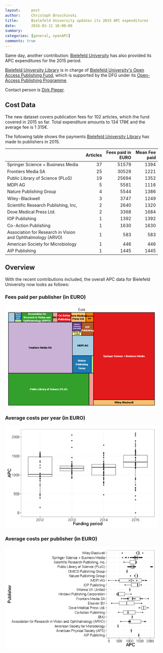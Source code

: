 ```yaml
---
layout:     post
author:     Christoph Broschinski
title:      Bielefeld University updates its 2015 APC expenditures
date:       2016-02-11 10:00:00
summary:    
categories: [general, openAPC]
comments: true
---
```





Same day, another contribution: [Bielefeld University](https://www.uni-bielefeld.de) has also provided its APC expenditures for the 2015 period.

[Bielefeld University Library](http://www.ub.uni-bielefeld.de/english/) is in charge of [Bielefeld University's Open Access Publishing Fund](http://oa.uni-bielefeld.de/en/publikationsfonds.html), which is supported by the DFG under its [Open-Access Publishing Programme](http://www.dfg.de/en/research_funding/programmes/infrastructure/lis/funding_opportunities/open_access_publishing/index.html).

Contact person is [Dirk Pieper](<mailto:oa.ub@uni-bielefeld.de>).

## Cost Data



The new dataset covers publication fees for 102 articles, which the fund covered in 2015 so far. Total expenditure amounts to 134 178€ and the average fee is 1 315€.

The following table shows the payments [Bielefeld University Library](http://www.ub.uni-bielefeld.de/english/) has made to publishers in 2015.


|                                                            | Articles| Fees paid in EURO| Mean Fee paid|
|:-----------------------------------------------------------|--------:|-----------------:|-------------:|
|Springer Science + Business Media                           |       37|             51579|          1394|
|Frontiers Media SA                                          |       25|             30529|          1221|
|Public Library of Science (PLoS)                            |       19|             25694|          1352|
|MDPI AG                                                     |        5|              5581|          1116|
|Nature Publishing Group                                     |        4|              5544|          1386|
|Wiley-Blackwell                                             |        3|              3747|          1249|
|Scientific Research Publishing, Inc,                        |        2|              2640|          1320|
|Dove Medical Press Ltd.                                     |        2|              3368|          1684|
|IOP Publishing                                              |        1|              1392|          1392|
|Co-Action Publishing                                        |        1|              1630|          1630|
|Association for Research in Vision and Ophthalmology (ARVO) |        1|               583|           583|
|American Society for Microbiology                           |        1|               446|           446|
|AIP Publishing                                              |        1|              1445|          1445|

## Overview

With the recent contributions included, the overall APC data for Bielefeld University now looks as follows: 

### Fees paid per publisher (in EURO)

![plot of chunk tree_bielefeld-2016-02-11](/figure/tree_bielefeld-2016-02-11-1.png) 

###  Average costs per year (in EURO)

![plot of chunk box_bielefeld_year-2016-02-11](/figure/box_bielefeld_year-2016-02-11-1.png) 

###  Average costs per publisher (in EURO)

![plot of chunk box_bielefeld_publisher-2016-02-11](/figure/box_bielefeld_publisher-2016-02-11-1.png) 
